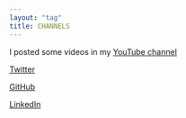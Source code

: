 ```yaml
---
layout: "tag"
title: CHANNELS
---
```


I posted some videos in my [YouTube channel](https://www.youtube.com/channel/UCpCwXO9WVBior1uW3xYF5Ww)

[Twitter](https://twitter.com/LaresMarcelo)

[GitHub](https://github.com/mlares)

[LinkedIn](https://ar.linkedin.com/in/marcelo-lares-a4532831)


